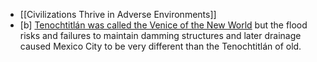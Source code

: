 * [[Civilizations Thrive in Adverse Environments]]
* [b] [Tenochtitlán was called the Venice of the New World](https://www.reddit.com/r/AskHistorians/comments/atp090/tenochtitlan_was_said_to_be_like_the_venice_of/) but the flood risks and failures to maintain damming structures and later drainage caused Mexico City to be very different than the Tenochtitlán of old. 
